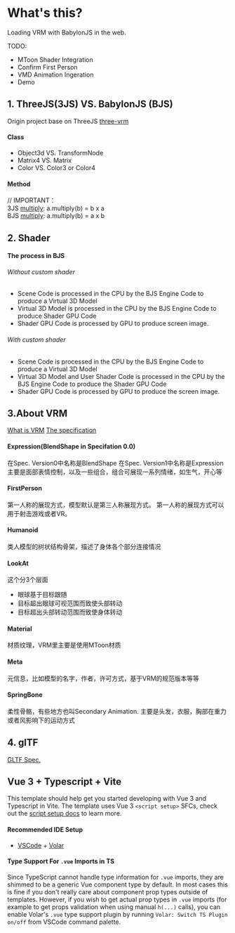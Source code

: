 # What's this?  

Loading VRM with BabylonJS in the web. 

TODO:  
- MToon Shader Integration  
- Confirm First Person  
- VMD Animation Ingeration  
- Demo  

## 1. ThreeJS(3JS) VS. BabylonJS (BJS)  
Origin project base on ThreeJS [three-vrm](https://github.com/pixiv/three-vrm)  

#### Class 
- Object3d VS. TransformNode
- Matrix4 VS. Matrix
- Color VS. Color3 or Color4

#### Method
// IMPORTANT：  
3JS [multiply](https://github.com/mrdoob/three.js/blob/dev/src/math/Matrix4.js#L340): a.multiply(b) = b x a  
BJS [multiply](https://github.com/BabylonJS/Babylon.js/blob/master/src/Maths/math.vector.ts#L4687): a.multiply(b) = a x b  


## 2. Shader  

#### The process in BJS  

###### Without custom shader
- Scene Code is processed in the CPU by the BJS Engine Code to produce a Virtual 3D Model
- Virtual 3D Model is processed in the CPU by the BJS Engine Code to produce Shader GPU Code
- Shader GPU Code is processed by GPU to produce screen image.
###### With custom shader
- Scene Code is processed in the CPU by the BJS Engine Code to produce a Virtual 3D Model
- Virtual 3D Model and User Shader Code is processed in the CPU by the BJS Engine Code to produce the Shader GPU Code
- Shader GPU Code is processed by GPU to produce the screen image.


## 3.About VRM  
[What is VRM](https://vrm.dev/en/vrm/)
[The specification](https://github.com/vrm-c/vrm-specification/tree/master/specification)

#### Expression(BlendShape in Specifation 0.0)  
在Spec. Version0中名称是BlendShape
在Spec. Version1中名称是Expression
主要是面部表情控制，以及一些组合，组合可展现一系列情绪，如生气，开心等

#### FirstPerson
第一人称的展现方式，模型默认是第三人称展现方式。
第一人称的展现方式可以用于射击游戏或者VR。

#### Humanoid
类人模型的树状结构骨架，描述了身体各个部分连接情况

#### LookAt
这个分3个层面
- 眼球基于目标跟随
- 目标超出眼球可视范围而致使头部转动
- 目标超出头部转动范围而致使身体转动

#### Material
材质纹理，VRM里主要是使用MToon材质 

#### Meta  
元信息，比如模型的名字，作者，许可方式，基于VRM的规范版本等等  

#### SpringBone
柔性骨骼，有些地方也叫Secondary Animation.
主要是头发，衣服，胸部在重力或者风影响下的运动方式

## 4. glTF
[GLTF Spec.](https://github.com/KhronosGroup/glTF/tree/main/specification/2.0/schema)

## Vue 3 + Typescript + Vite

This template should help get you started developing with Vue 3 and Typescript in Vite. The template uses Vue 3 `<script setup>` SFCs, check out the [script setup docs](https://v3.vuejs.org/api/sfc-script-setup.html#sfc-script-setup) to learn more.

#### Recommended IDE Setup

- [VSCode](https://code.visualstudio.com/) + [Volar](https://marketplace.visualstudio.com/items?itemName=johnsoncodehk.volar)

#### Type Support For `.vue` Imports in TS

Since TypeScript cannot handle type information for `.vue` imports, they are shimmed to be a generic Vue component type by default. In most cases this is fine if you don't really care about component prop types outside of templates. However, if you wish to get actual prop types in `.vue` imports (for example to get props validation when using manual `h(...)` calls), you can enable Volar's `.vue` type support plugin by running `Volar: Switch TS Plugin on/off` from VSCode command palette.
